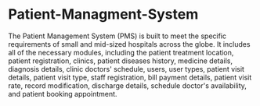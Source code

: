 # Patient-Managment-System
The Patient Management System (PMS) is built to meet the specific requirements of small and mid-sized hospitals across the globe. 
It includes all of the necessary modules, including the patient treatment location, patient registration, clinics, patient diseases history,
medicine details, diagnosis details, clinic doctors' schedule, users, user types, patient visit details, patient visit type, 
staff registration, bill payment details, patient visit rate, record modification, discharge details, schedule doctor's availability, and patient booking appointment.
